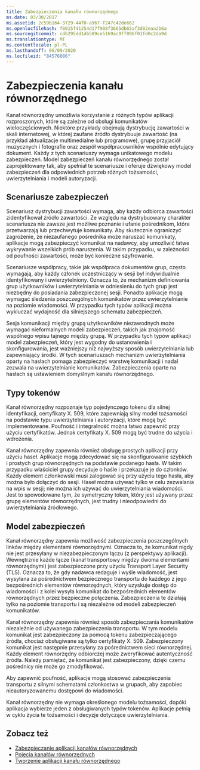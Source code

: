 ```yaml
---
title: Zabezpieczenia kanału równorzędnego
ms.date: 03/30/2017
ms.assetid: 2c59b164-3729-44f0-a967-f247c42de662
ms.openlocfilehash: f8015f41254d17f908f3665db65af3d82eaa2b6a
ms.sourcegitcommit: cdb295dd1db589ce5169ac9ff096f01fd0c2da9d
ms.translationtype: MT
ms.contentlocale: pl-PL
ms.lasthandoff: 06/09/2020
ms.locfileid: "84576086"
---
```

# <a name="peer-channel-security"></a>Zabezpieczenia kanału równorzędnego
Kanał równorzędny umożliwia korzystanie z różnych typów aplikacji rozproszonych, które są zależne od obsługi komunikatów wieloczęściowych. Niektóre przykłady obejmują dystrybucję zawartości w skali internetowej, w której zaufane źródło dystrybuuje zawartość (na przykład aktualizacje multimedialne lub programowe), grupę przyjaciół muzycznych i fotografie oraz zespół współpracowników wspólnie edytujący dokument. Każdy z tych scenariuszy wymaga unikatowego modelu zabezpieczeń. Model zabezpieczeń kanału równorzędnego został zaprojektowany tak, aby spełniał te scenariusze i oferuje dźwiękowy model zabezpieczeń dla odpowiednich potrzeb różnych tożsamości, uwierzytelniania i modeli autoryzacji.  
  
## <a name="security-scenarios"></a>Scenariusze zabezpieczeń  
 Scenariusz dystrybucji zawartości wymaga, aby każdy odbiorca zawartości zidentyfikował źródło zawartości. Ze względu na dystrybuowany charakter scenariusza nie zawsze jest możliwe poznanie i ufanie pośrednikom, które przetwarzają lub przechwytuje komunikaty. Aby skutecznie ograniczyć zagrożenie, że niezaufanego pośrednika może naruszać komunikaty, aplikacje mogą zabezpieczyć komunikat na nadawcy, aby umożliwić łatwe wykrywanie wszelkich prób naruszenia. W takim przypadku, w zależności od poufności zawartości, może być konieczne szyfrowanie.  
  
 Scenariusze współpracy, takie jak współpraca dokumentów grup, często wymagają, aby każdy członek uczestniczący w sesji był indywidualnie identyfikowany i uwierzytelniony. Oznacza to, że mechanizm definiowania grup użytkowników i uwierzytelniania w odniesieniu do tych grup jest niezbędny do posiadania zabezpieczonej sesji. Ponadto aplikacje mogą wymagać śledzenia poszczególnych komunikatów przez uwierzytelnianie na poziomie wiadomości. W przypadku tych typów aplikacji można wykluczać wydajność dla silniejszego schematu zabezpieczeń.  
  
 Sesja komunikacji między grupą użytkowników niezawodnych może wymagać nieformalnych modeli zabezpieczeń, takich jak znajomość wspólnego wpisu tajnego między grupą. W przypadku tych typów aplikacji model zabezpieczeń, który jest wygodny do ustanowienia i skonfigurowania, jest ważniejszy niż najwyższy sposób uwierzytelniania lub zapewniający środki. W tych scenariuszach mechanizm uwierzytelniania oparty na hasłach pomaga zabezpieczyć warstwę komunikacji i nadal zezwala na uwierzytelnianie komunikatów. Zabezpieczenia oparte na hasłach są ustawieniem domyślnym kanału równorzędnego.  
  
## <a name="token-types"></a>Typy tokenów  
 Kanał równorzędny rozpoznaje typ pojedynczego tokenu dla silnej identyfikacji, certyfikaty X. 509, które zapewniają silny model tożsamości na podstawie typu uwierzytelniania i autoryzacji, które mogą być implementowane. Poufność i integralność można łatwo zapewnić przy użyciu certyfikatów. Jednak certyfikaty X. 509 mogą być trudne do użycia i wdrożenia.  
  
 Kanał równorzędny zapewnia również obsługę prostych aplikacji przy użyciu haseł. Aplikacje mogą zdecydować się na skonfigurowanie szybkich i prostych grup równorzędnych na podstawie podanego hasła. W takim przypadku właściciel grupy decyduje o haśle i przekazuje je do członków. Każdy element członkowski musi zalogować się przy użyciu tego hasła, aby można było dołączyć do sesji. Haseł można używać tylko w celu zezwalania na wpis w sesji; nie można ich używać do uwierzytelniania wiadomości. Jest to spowodowane tym, że symetryczny token, który jest używany przez grupę elementów równorzędnych, jest trudny i nieodpowiedni do uwierzytelniania źródłowego.  
  
## <a name="security-model"></a>Model zabezpieczeń  
 Kanał równorzędny zapewnia możliwość zabezpieczenia poszczególnych linków między elementami równorzędnymi. Oznacza to, że komunikat nigdy nie jest przesyłany w niezabezpieczonym łączu (z perspektywy aplikacji). Wewnętrznie każde łącze (kanał transportowy między dwoma elementami równorzędnymi) jest zabezpieczone przy użyciu Transport Layer Security (TLS). Oznacza to, że gdy nadawca redaguje i wyśle wiadomość, jest wysyłana za pośrednictwem bezpiecznego transportu do każdego z jego bezpośrednich elementów równorzędnych, który uzyskuje dostęp do wiadomości i z kolei wysyła komunikat do bezpośrednich elementów równorzędnych przez bezpieczne połączenia. Zabezpieczenia te działają tylko na poziomie transportu i są niezależne od modeli zabezpieczeń komunikatów.  
  
 Kanał równorzędny zapewnia również sposób zabezpieczania komunikatów niezależnie od używanego zabezpieczenia transportu. W tym modelu komunikat jest zabezpieczony za pomocą tokenu zabezpieczającego źródła, chociaż obsługiwane są tylko certyfikaty X. 509. Zabezpieczony komunikat jest następnie przesyłany za pośrednictwem sieci równorzędnej. Każdy element równorzędny odbiorczej może zweryfikować autentyczność źródła. Należy pamiętać, że komunikat jest zabezpieczony, dzięki czemu pośrednicy nie może go zmodyfikować.  
  
 Aby zapewnić poufność, aplikacje mogą stosować zabezpieczenia transportu z silnymi schematami członkostwa w grupach, aby zapobiec nieautoryzowanemu dostępowi do wiadomości.  
  
 Kanał równorzędny nie wymaga określonego modelu tożsamości, dopóki aplikacja wybierze jeden z obsługiwanych typów tokenów. Aplikacje pełnią w cyklu życia te tożsamości i decyzje dotyczące uwierzytelniania.  
  
## <a name="see-also"></a>Zobacz też

- [Zabezpieczanie aplikacji kanałów równorzędnych](securing-peer-channel-applications.md)
- [Pojęcia kanałów równorzędnych](peer-channel-concepts.md)
- [Tworzenie aplikacji kanału równorzędnego](building-a-peer-channel-application.md)
